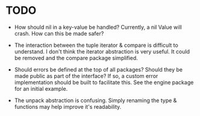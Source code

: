 # TODO

- How should nil in a key-value be handled? Currently, a nil
  Value will crash. How can this be made safer?

- The interaction between the tuple iterator & compare is
  difficult to understand. I don't think the iterator
  abstraction is very useful. It could be removed and the
  compare package simplified.

- Should errors be defined at the top of all packages?
  Should they be made public as part of the interface? If
  so, a custom error implementation should be built to
  facilitate this. See the engine package for an initial
  example.

- The unpack abstraction is confusing. Simply renaming the
  type & functions may help improve it's readability.

